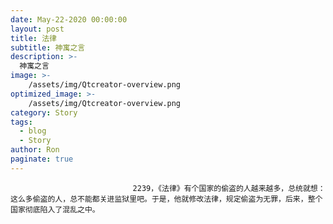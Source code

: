 ```yaml
---
date: May-22-2020 00:00:00
layout: post
title: 法律
subtitle: 神寓之言
description: >-
  神寓之言
image: >-
    /assets/img/Qtcreator-overview.png
optimized_image: >-
    /assets/img/Qtcreator-overview.png
category: Story
tags:
  - blog
  - Story
author: Ron
paginate: true
---
```


							　　2239，《法律》有个国家的偷盗的人越来越多，总统就想：这么多偷盗的人，总不能都关进监狱里吧。于是，他就修改法律，规定偷盗为无罪，后来，整个国家彻底陷入了混乱之中。
							
							
						